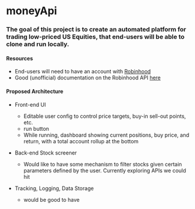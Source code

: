 # moneyApi
### The goal of this project is to create an automated platform for trading low-priced US Equities, that end-users will be able to clone and run locally.

#### Resources
* End-users will need to have an account with [Robinhood](https://robinhood.com/)
* Good (unofficial) documentation on the Robinhood API [here](https://github.com/sanko/Robinhood)

#### Proposed Architecture
* Front-end UI
	* Editable user config to control price targets, buy-in sell-out points, etc.
	* run button
	* While running, dashboard showing current positions, buy price, and return, with a total account rollup at the bottom

* Back-end Stock screener
	* Would like to have some mechanism to filter stocks given certain parameters defined by the user. Currently exploring APIs we could hit

* Tracking, Logging, Data Storage
	* would be good to have